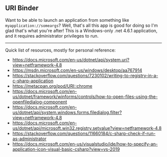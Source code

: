 URI Binder
---
Want to be able to launch an application from something like `myapplication://someargs`? Well, that's all this app is good for doing so I'm glad that's what you're after! This is a Windows-only .net 4.6.1 application, and it requires administrator privileges to run.

---
Quick list of resources, mostly for personal reference:
- https://docs.microsoft.com/en-us/dotnet/api/system.uri?view=netframework-4.8
- https://msdn.microsoft.com/en-us/windows/desktop/aa767914
- https://stackoverflow.com/questions/7230102/writing-to-registry-in-a-c-sharp-application
- https://metacpan.org/pod/URI::chrome
- https://docs.microsoft.com/en-us/dotnet/framework/winforms/controls/how-to-open-files-using-the-openfiledialog-component
- https://docs.microsoft.com/en-us/dotnet/api/system.windows.forms.filedialog.filter?view=netframework-4.8
- https://docs.microsoft.com/en-us/dotnet/api/microsoft.win32.registry.setvalue?view=netframework-4.8
- https://stackoverflow.com/questions/11660184/c-sharp-check-if-run-as-administrator
- https://docs.microsoft.com/en-us/visualstudio/ide/how-to-specify-an-application-icon-visual-basic-csharp?view=vs-2019

